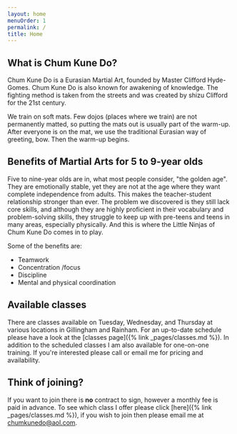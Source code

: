 ```yaml
---
layout: home
menuOrder: 1
permalink: /
title: Home
---
```


## What is Chum Kune Do?
Chum Kune Do is a Eurasian Martial Art, founded by Master Clifford Hyde-Gomes. Chum Kune Do is also known for awakening of knowledge. The fighting method is taken from the streets and was created by shizu Clifford for the 21st century.

We train on soft mats. Few dojos (places where we train) are not permanently matted, so putting the mats out is usually part of the warm-up. After everyone is on the mat, we use the traditional Eurasian way of greeting, bow. Then the warm-up begins.

## Benefits of Martial Arts for 5 to 9-year olds
Five to nine-year olds are in, what most people consider, "the golden age". They are emotionally stable, yet they are not at the age where they want complete independence from adults. This makes the teacher-student relationship stronger than ever. The problem we discovered is they still lack core skills, and although they are highly proficient in their vocabulary and problem-solving skills, they struggle to keep up with pre-teens and teens in many areas, especially physically. And this is where the Little Ninjas of Chum Kune Do comes in to play.

Some of the benefits are:

- Teamwork
- Concentration /focus
- Discipline
- Mental and physical coordination

## Available classes
There are classes available on Tuesday, Wednesday, and Thursday at various locations in Gillingham and Rainham. For an up-to-date schedule please have a look at the [classes page]({% link _pages/classes.md %}). In addition to the scheduled classes I am also available for one-on-one training. If you're interested please call or email me for pricing and availability.

## Think of joining?
If you want to join there is __no__ contract to sign, however a monthly fee is paid in advance. To see which class I offer please click [here]({% link _pages/classes.md %}), if you wish to join then please email me at chumkunedo@aol.com.

